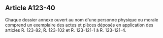 Article A123-40
----
Chaque dossier annexe ouvert au nom d'une personne physique ou morale comprend
un exemplaire des actes et pièces déposés en application des articles R. 123-82,
R. 123-102 et R. 123-121-1 à R. 123-121-4.
